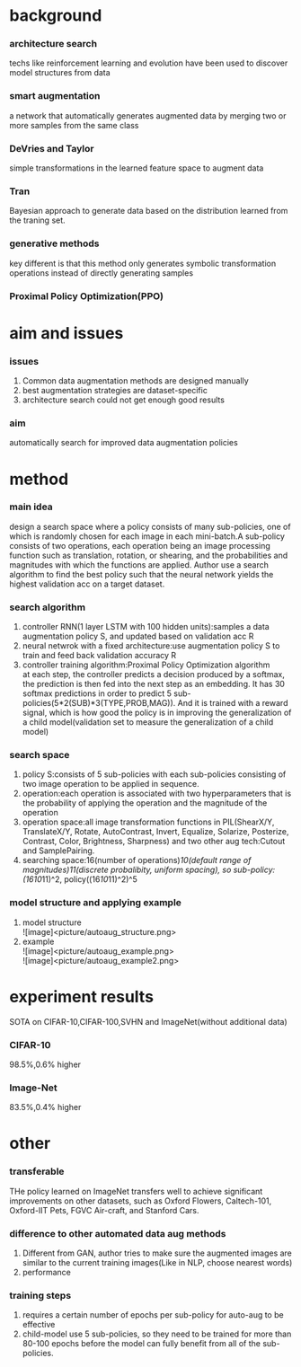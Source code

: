 # background
### architecture search
techs like reinforcement learning and evolution have been used to discover model structures from data  
### smart augmentation
a network that automatically generates augmented data by merging two or more samples from the same class  
### DeVries and Taylor
simple transformations in the learned feature space to augment data  
### Tran
Bayesian approach to generate data based on the distribution learned from the traning set.  
### generative methods
key different is that this method only generates symbolic transformation operations instead of directly generating samples  
### Proximal Policy Optimization(PPO)

# aim and issues
### issues
1. Common data augmentation methods are designed manually  
2. best augmentation strategies are dataset-specific  
3. architecture search could not get enough good results  
### aim
automatically search for improved data augmentation policies  
# method
### main idea
design a search space where a policy consists of many sub-policies, one of which is randomly chosen for each image in each mini-batch.A sub-policy consists of two operations, each operation being an image processing function such as translation, rotation, or shearing, and the probabilities and magnitudes with which the functions are applied. Author use a search algorithm to find the best policy such that the neural network yields the highest validation acc on a target dataset.  
### search algorithm
1. controller RNN(1 layer LSTM with 100 hidden units):samples a data augmentation policy S, and updated based on validation acc R    
2. neural netwrok with a fixed architecture:use augmentation policy S to train and feed back validation accuracy R  
3. controller training algorithm:Proximal Policy Optimization algorithm  
at each step, the controller predicts a decision produced by a softmax, the prediction is then fed into the next step as an embedding. It has 30 softmax predictions in order to predict 5 sub-policies(5*2(SUB)*3(TYPE,PROB,MAG)). And it is trained with a reward signal, which is how good the policy is in improving the generalization of a child model(validation set to measure the generalization of a child model)  

### search space
1. policy S:consists of 5 sub-policies with each sub-policies consisting of two image operation to be applied in sequence.  
2. operation:each operation is associated with two hyperparameters that is the probability of applying the operation and the magnitude of the operation  
3. operation space:all image transformation functions in PIL(ShearX/Y, TranslateX/Y, Rotate, AutoContrast, Invert, Equalize, Solarize, Posterize, Contrast, Color, Brightness, Sharpness) and two other aug tech:Cutout and SamplePairing.  
4. searching space:16(number of operations)*10(default range of magnitudes)*11(discrete probalibity, uniform spacing), so sub-policy:(16*10*11)^2, policy((16*10*11)^2)^5  
### model structure and applying example
1. model structure  
![image]<picture/autoaug_structure.png>  
2. example  
![image]<picture/autoaug_example.png>  
![image]<picture/autoaug_example2.png>  
# experiment results
SOTA on CIFAR-10,CIFAR-100,SVHN and ImageNet(without additional data)  
### CIFAR-10
98.5%,0.6% higher  
### Image-Net
83.5%,0.4% higher  

# other
### transferable
THe policy learned on ImageNet transfers well to achieve significant improvements on other datasets, such as Oxford Flowers, Caltech-101, Oxford-IIT Pets, FGVC Air-craft, and Stanford Cars.  
### difference to other automated data aug methods
1. Different from GAN, author tries to make sure the augmented images are similar to the current training images(Like in NLP, choose nearest words)  
2. performance  
### training steps
1. requires a certain number of epochs per sub-policy for auto-aug to be effective  
2. child-model use 5 sub-policies, so they need to be trained for more than 80-100 epochs before the model can fully benefit from all of the sub-policies.
